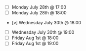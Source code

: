 -   [ ] Monday July 28th @ 17:00
-   [ ] Monday July 28th @ 18:00
-   [v] Wednesday July 30th @ 18:00
-   [ ] Wednesday July 30th @ 19:00
-   [ ] Friday Aug 1st @ 18:00
-   [ ] Friday Aug 1st @ 19:00
